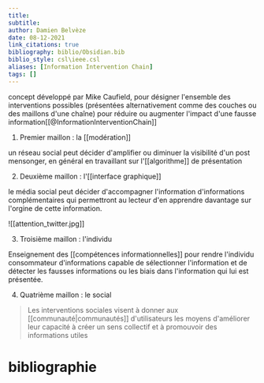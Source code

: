 ```yaml
---
title: 
subtitle:
author: Damien Belvèze
date: 08-12-2021
link_citations: true
bibliography: biblio/Obsidian.bib
biblio_style: csl\ieee.csl
aliases: [Information Intervention Chain]
tags: []
---
```


concept développé par Mike Caufield, pour désigner l'ensemble des interventions possibles (présentées alternativement comme des couches ou des maillons d'une chaîne) pour réduire ou augmenter l'impact d'une fausse information[[@InformationInterventionChain]]

1. Premier maillon : la [[modération]]

un réseau social peut décider d'amplifier ou diminuer la visibilité d'un post mensonger, en général en travaillant sur l'[[algorithme]] de présentation

2. Deuxième maillon : l'[[interface graphique]]

le média social peut décider d'accompagner l'information d'informations complémentaires qui permettront au lecteur d'en apprendre davantage sur l'orgine de cette information. 

![[attention_twitter.jpg]]

3. Troisième maillon : l'individu

Enseignement des [[compétences informationnelles]] pour rendre l'individu consommateur d'informations capable de sélectionner l'information et de détecter les fausses informations ou les biais dans l'information qui lui est présentée. 

4. Quatrième maillon : le social

>Les interventions sociales visent à donner aux [[communauté|communautés]] d'utilisateurs les moyens d'améliorer leur capacité à créer un sens collectif et à promouvoir des informations utiles







# bibliographie

